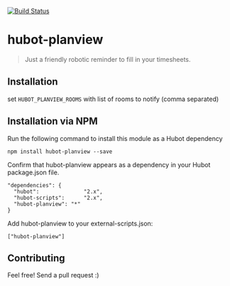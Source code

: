 [![Build Status](https://travis-ci.org/thegarage/hubot-planview.svg?branch=master)](https://travis-ci.org/thegarage/hubot-planview)

hubot-planview
==============

> Just a friendly robotic reminder to fill in your timesheets.

## Installation

set `HUBOT_PLANVIEW_ROOMS` with list of rooms to notify (comma separated)

## Installation via NPM

Run the following command to install this module as a Hubot dependency

```
npm install hubot-planview --save
```

Confirm that hubot-planview appears as a dependency in your Hubot package.json file.

```
"dependencies": {
  "hubot":              "2.x",
  "hubot-scripts":      "2.x",
  "hubot-planview": "*"
}
```

Add hubot-planview to your external-scripts.json:

```
["hubot-planview"]
```

## Contributing

Feel free! Send a pull request :)

